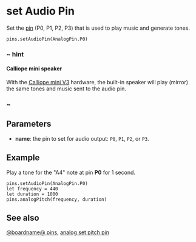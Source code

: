 # set Audio Pin

Set the [pin](/device/pins) (P0, P1, P2, P3) that is used to play music and generate tones.

```sig
pins.setAudioPin(AnalogPin.P0)
```

### ~ hint

#### Calliope mini speaker

With the [Calliope mini V3](/device/v2) hardware, the built-in speaker will play (mirror) the same tones and music sent to the audio pin.

### ~

## Parameters

* **name**: the pin to set for audio output: `P0`, `P1`, `P2`, or `P3`.

## Example

Play a tone for the "A4" note at pin **P0** for 1 second.

```blocks
pins.setAudioPin(AnalogPin.P0)
let frequency = 440
let duration = 1000
pins.analogPitch(frequency, duration)
```

## See also

[@boardname@ pins](/device/pins), [analog set pitch pin](/reference/pins/analog-set-pitch-pin)
